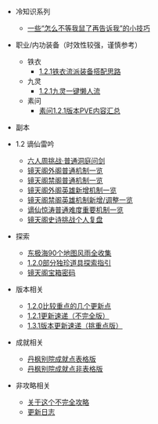 <!-- docs/_sidebar.md -->

* 冷知识系列
  * [一些“怎么不等我鼠了再告诉我”的小技巧](/content/cold/ColdKnowledge.md)

* 职业/内功装备（时效性较强，谨慎参考）
  * 铁衣
    * [1.2.1铁衣流派装备搭配思路](/content/equeipment/1.2.1_Tank_equipment.md)
  * 九灵
    * [1.2.1九灵一键懒人流](/content/equeipment/1.2.1_90_OneyKey.md)
  * 素问
    * [素问1.2.1版本PVE内容汇总](/content/equeipment/1.2.1_Medical.md)

*  副本
  * 1.2 谪仙雷吟
    * [六人周挑战·普通洞庭问剑](/content/dungeon/dtwj_normal.md)
    * [镜天阁外阁普通机制一览](/content/dungeon/1.2.1_jtg_normal.md)
    * [镜天阁禁阁普通机制一览](/content/dungeon/1.2.1_jtgjg_normal.md)
    * [镜天阁外阁英雄新增机制一览](/content/dungeon/1.2.2_jtgwg_hard)
    * [镜天阁禁阁英雄机制新增/调整一览](/content/dungeon/1.2.2_jtgng_hard.md)
    * [谪仙惊涛普通难度重要机制一览](/content/dungeon/1.2.3_zxjt_normal.md)
    * [镜天阁史诗挑战个人复盘](/content/dungeon/1.2.4_jtg_extremeHard.md)

* 探索
  * [东极海90个地图风雨全收集](/content/explore/dongjihai_explore.md)
  * [1.2.0部分独珍道具探索指引](/content/explore/1.2.0_specail_explore.md)
  * [镜天阁宝箱密码](/content/explore/jtg_psw.md)

* 版本相关
  * [1.2.0比较重点的几个更新点](/content/version/1.2.0.md)
  * [1.2.1更新速递（不完全版）](/content/version/1.2.1.md)
  * [1.3.1版本更新速递（挑重点版）](/content/version/1.3.1.md)

* 成就相关
  * [丹枫别院成就点表格版](/content/achievement/danfengbieyuan.md)
  * [丹枫别院成就点非表格版](/content/achievement/danfeng_search.md)

* 非攻略相关
  * [关于这个不完全攻略](/content/about.md)
  * [更新日志](/content/updatelog.md)
